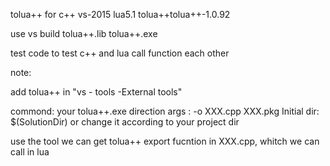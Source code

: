 tolua++ for c++ 
vs-2015 lua5.1 tolua++tolua++-1.0.92

use vs build tolua++.lib tolua++.exe

test code to test c++ and lua call function each other


note:

add tolua++ in   "vs - tools -External tools"

commond: your tolua++.exe direction
args   : -o XXX.cpp XXX.pkg
Initial dir: $(SolutionDir) or change it according to your project dir

use the tool we can get tolua++ export fucntion in XXX.cpp, whitch we can call in lua  
